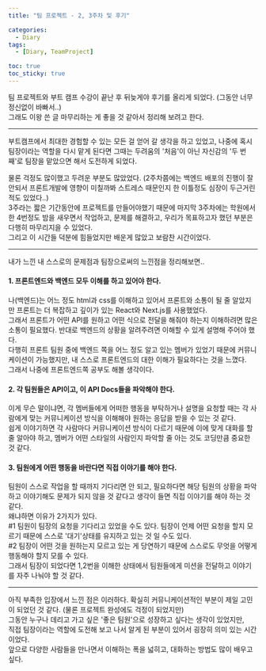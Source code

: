 ```yaml
---
title: "팀 프로젝트 - 2, 3주차 및 후기"

categories:
  - Diary
tags:
  - [Diary, TeamProject]

toc: true
toc_sticky: true
---
```


팀 프로젝트와 부트 캠프 수강이 끝난 후 뒤늦게야 후기를 올리게 되었다. (그동안 너무 정신없이 바빠서..)  
그래도 이왕 쓴 글 마무리하는 게 좋을 것 같아서 정리해 보려고 한다.

---

부트캠프에서 최대한 경험할 수 있는 모든 걸 얻어 갈 생각을 하고 있었고, 나중에 혹시 팀장이라는 역할을 다시 맡게 된다면 그때는 두려움의 '처음'이 아닌 자신감의 '두 번째'로 팀장을 맡았으면 해서 도전하게 되었다.

물론 걱정도 많이했고 두려운 부분도 많았었다. (2주차쯤에는 백엔드 배포의 진행이 잘 안되서 프론트개발에 영향이 미칠까봐 스트레스 때문인지 한 이틀정도 심장이 두근거린적도 있었다..)  
3주라는 짧은 기간동안에 프로젝트를 만들어야했기 때문에 마지막 3주차에는 학원에서 한 4번정도 밤을 새우면서 작업하고, 문제를 해결하고, 우리가 목표하고자 했던 부분은 다행히 마무리지을 수 있었다.  
그리고 이 시간들 덕분에 힘들었지만 배운게 많았고 보람찬 시간이었다.

---

내가 느낀 내 스스로의 문제점과 팀장으로써의 느낀점을 정리해보면..

#### 1. 프론트엔드와 백엔드 모두 이해를 하고 있어야 한다.

나(백엔드)는 어느 정도 html과 css를 이해하고 있어서 프론트와 소통이 될 줄 알았지만 프론트는 더 복잡하고 깊이가 있는 React와 Next.js를 사용했었다.  
 그래서 프론트가 어떤 API를 원하고 어떤 식으로 전달을 해줘야 하는지 이해하려면 많은 소통이 필요했다. 반대로 백엔드의 상황을 알려주려면 이해할 수 있게 설명해 주어야 했다.  
 다행히 프론트 팀원 중에 백엔드 쪽을 어느 정도 알고 있는 멤버가 있었기 때문에 커뮤니케이션이 가능했지만, 내 스스로 프론트엔드의 대한 이해가 필요하다는 것을 느꼈다.  
 그래서 나중에 프론트엔드쪽 공부도 해볼 생각이다.

#### 2. 각 팀원들은 API이고, 이 API Docs들을 파악해야 한다.

이게 무슨 말이냐면, 각 멤버들에게 어떠한 행동을 부탁하거나 설명을 요청할 때는 각 사람에게 맞는 커뮤니케이션 방식을 이해해야 원하는 응답을 받을 수 있는 것 같다.  
 쉽게 이야기하면 각 사람마다 커뮤니케이션 방식이 다르기 때문에 이에 맞게 대화를 할 줄 알아야 하고, 멤버가 어떤 스타일의 사람인지 파악할 줄 아는 것도 코딩만큼 중요한 것 같다.

#### 3. 팀원에게 어떤 행동을 바란다면 직접 이야기를 해야 한다.

팀원이 스스로 작업을 할 때까지 기다리면 안 되고, 필요하다면 해당 팀원의 상황을 파악하고 이야기해도 문제가 되지 않을 것 같다고 생각이 들면 직접 이야기를 해야 하는 것 같다.  
 왜냐하면 이유가 2가지가 있다.  
 #1 팀원이 팀장의 요청을 기다리고 있었을 수도 있다. 팀장이 언제 어떤 요청을 할지 모르기 때문에 스스로 '대기'상태를 유지하고 있는 것 일 수도 있다.  
 #2 팀장이 어떤 것을 원하는지 모르고 있는 게 당연하기 때문에 스스로도 무엇을 어떻게 행동해야 할지 모를 수 있다.  
 그래서 팀장이 되었다면 1,2번을 이해한 상태에서 팀원들에게 미션을 전달하고 이야기를 자주 나눠야 할 것 같다.

---

아직 부족한 입장에서 느낀 점은 이러하다. 확실히 커뮤니케이션적인 부분이 제일 고민이 되었던 것 같다. (물론 프로젝트 완성에도 걱정이 되었지만)  
그동안 누구나 데리고 가고 싶은 '좋은 팀원'으로 성장하고 싶다는 생각이 있었지만,  
직접 팀장이라는 역할에 도전해 보고 나서 알게 된 부분이 있어서 굉장히 의미 있는 시간이었다.  
앞으로 다양한 사람들을 만나면서 이해하는 폭을 넓히고, 대화하는 방법도 많이 배우고 싶다.
